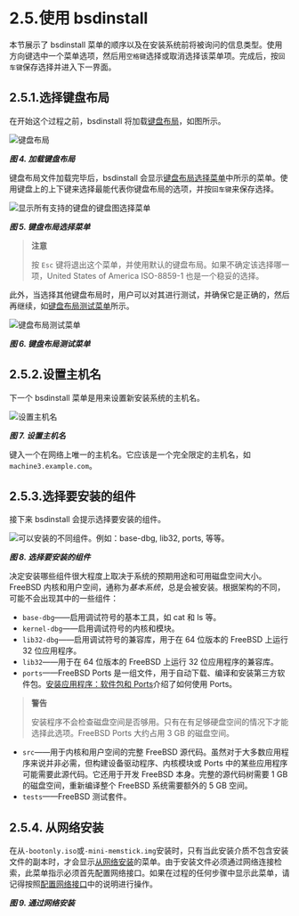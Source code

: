 # 2.5.使用 bsdinstall

本节展示了 bsdinstall 菜单的顺序以及在安装系统前将被询问的信息类型。使用方向键选中一个菜单选项，然后用`空格键`选择或取消选择该菜单项。完成后，按`回车键`保存选择并进入下一界面。

## 2.5.1.选择键盘布局

在开始这个过程之前，bsdinstall 将加载[键盘布局](https://docs.freebsd.org/en/books/handbook/bsdinstall/#bsdinstall-keymap-loading)，如图所示。

![键盘布局](../.gitbook/assets/4.png)

_**图 4. 加载键盘布局**_

键盘布局文件加载完毕后，bsdinstall 会显示[键盘布局选择菜单](https://docs.freebsd.org/en/books/handbook/bsdinstall/#bsdinstall-keymap-10)中所示的菜单。使用键盘上的上下键来选择最能代表你键盘布局的选项，并按`回车键`来保存选择。

![显示所有支持的键盘的键盘图选择菜单](../.gitbook/assets/5.png)

_**图 5. 键盘布局选择菜单**_

> **注意**
>
> 按 `Esc` 键将退出这个菜单，并使用默认的键盘布局。如果不确定该选择哪一项，United States of America ISO-8859-1 也是一个稳妥的选择。

此外，当选择其他键盘布局时，用户可以对其进行测试，并确保它是正确的，然后再继续，如[键盘布局测试菜单](https://docs.freebsd.org/en/books/handbook/bsdinstall/#bsdinstall-keymap-testing)所示。

![键盘布局测试菜单](../.gitbook/assets/6.png)

_**图 6. 键盘布局测试菜单**_

## 2.5.2.设置主机名

下一个 bsdinstall 菜单是用来设置新安装系统的主机名。

![设置主机名](../.gitbook/assets/7.png)

_**图 7. 设置主机名**_

键入一个在网络上唯一的主机名。它应该是一个完全限定的主机名，如 `machine3.example.com`。

## 2.5.3.选择要安装的组件

接下来 bsdinstall 会提示选择要安装的组件。

![可以安装的不同组件。例如：base-dbg, lib32, ports, 等等。](../.gitbook/assets/8.png)

_**图 8. 选择要安装的组件**_

决定安装哪些组件很大程度上取决于系统的预期用途和可用磁盘空间大小。FreeBSD 内核和用户空间，通称为*基本系统*，总是会被安装。根据架构的不同，可能不会出现其中的一些组件：

- `base-dbg`——启用调试符号的基本工具，如 cat 和 ls 等。
- `kernel-dbg`——启用调试符号的内核和模块。
- `lib32-dbg`——启用调试符号的兼容库，用于在 64 位版本的 FreeBSD 上运行 32 位应用程序。
- `lib32`——用于在 64 位版本的 FreeBSD 上运行 32 位应用程序的兼容库。
-  `ports`——FreeBSD Ports 是一组文件，用于自动下载、编译和安装第三方软件包。[安装应用程序：软件包和 Ports](https://docs.freebsd.org/en/books/handbook/book/#ports)介绍了如何使用 Ports。
  
>**警告**
>
>安装程序不会检查磁盘空间是否够用。只有在有足够硬盘空间的情况下才能选择此选项。FreeBSD Ports 大约占用 3 GB 的磁盘空间。


- `src`——用于内核和用户空间的完整 FreeBSD 源代码。虽然对于大多数应用程序来说并非必需，但构建设备驱动程序、内核模块或 Ports 中的某些应用程序可能需要此源代码。它还用于开发 FreeBSD 本身。完整的源代码树需要 1 GB 的磁盘空间，重新编译整个 FreeBSD 系统需要额外的 5 GB 空间。
- `tests`——FreeBSD 测试套件。

## 2.5.4. 从网络安装

在从`-bootonly.iso`或`-mini-memstick.img`安装时，只有当此安装介质不包含安装文件的副本时，才会显示[从网络安装](https://docs.freebsd.org/en/books/handbook/book/#bsdinstall-netinstall-notify)的菜单。由于安装文件必须通过网络连接检索，此菜单指示必须首先配置网络接口。如果在过程的任何步骤中显示此菜单，请记得按照[配置网络接口](https://docs.freebsd.org/en/books/handbook/book/#bsdinstall-config-network-dev)中的说明进行操作。

_**图 9. 通过网络安装**_
